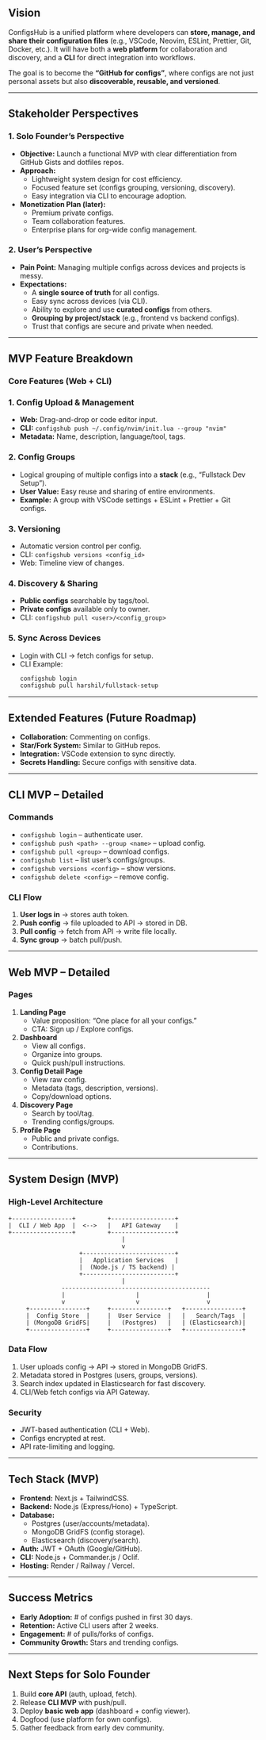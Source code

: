 ## Vision

ConfigsHub is a unified platform where developers can **store, manage, and share their configuration files** (e.g., VSCode, Neovim, ESLint, Prettier, Git, Docker, etc.). It will have both a **web platform** for collaboration and discovery, and a **CLI** for direct integration into workflows.

The goal is to become the **“GitHub for configs”**, where configs are not just personal assets but also **discoverable, reusable, and versioned**.

---

## Stakeholder Perspectives

### 1. Solo Founder’s Perspective

-   **Objective:** Launch a functional MVP with clear differentiation from GitHub Gists and dotfiles repos.
-   **Approach:**
    -   Lightweight system design for cost efficiency.
    -   Focused feature set (configs grouping, versioning, discovery).
    -   Easy integration via CLI to encourage adoption.
-   **Monetization Plan (later):**
    -   Premium private configs.
    -   Team collaboration features.
    -   Enterprise plans for org-wide config management.

### 2. User’s Perspective

-   **Pain Point:** Managing multiple configs across devices and projects is messy.
-   **Expectations:**
    -   A **single source of truth** for all configs.
    -   Easy sync across devices (via CLI).
    -   Ability to explore and use **curated configs** from others.
    -   **Grouping by project/stack** (e.g., frontend vs backend configs).
    -   Trust that configs are secure and private when needed.

---

## MVP Feature Breakdown

### Core Features (Web + CLI)

### 1. Config Upload & Management

-   **Web:** Drag-and-drop or code editor input.
-   **CLI:** `configshub push ~/.config/nvim/init.lua --group "nvim"`
-   **Metadata:** Name, description, language/tool, tags.

### 2. Config Groups

-   Logical grouping of multiple configs into a **stack** (e.g., “Fullstack Dev Setup”).
-   **User Value:** Easy reuse and sharing of entire environments.
-   **Example:** A group with VSCode settings + ESLint + Prettier + Git configs.

### 3. Versioning

-   Automatic version control per config.
-   CLI: `configshub versions <config_id>`
-   Web: Timeline view of changes.

### 4. Discovery & Sharing

-   **Public configs** searchable by tags/tool.
-   **Private configs** available only to owner.
-   CLI: `configshub pull <user>/<config_group>`

### 5. Sync Across Devices

-   Login with CLI → fetch configs for setup.
-   CLI Example:
    ```bash
    configshub login
    configshub pull harshil/fullstack-setup

    ```

---

## Extended Features (Future Roadmap)

-   **Collaboration:** Commenting on configs.
-   **Star/Fork System:** Similar to GitHub repos.
-   **Integration:** VSCode extension to sync directly.
-   **Secrets Handling:** Secure configs with sensitive data.

---

## CLI MVP – Detailed

### Commands

-   `configshub login` – authenticate user.
-   `configshub push <path> --group <name>` – upload config.
-   `configshub pull <group>` – download configs.
-   `configshub list` – list user’s configs/groups.
-   `configshub versions <config>` – show versions.
-   `configshub delete <config>` – remove config.

### CLI Flow

1. **User logs in** → stores auth token.
2. **Push config** → file uploaded to API → stored in DB.
3. **Pull config** → fetch from API → write file locally.
4. **Sync group** → batch pull/push.

---

## Web MVP – Detailed

### Pages

1. **Landing Page**
    - Value proposition: “One place for all your configs.”
    - CTA: Sign up / Explore configs.
2. **Dashboard**
    - View all configs.
    - Organize into groups.
    - Quick push/pull instructions.
3. **Config Detail Page**
    - View raw config.
    - Metadata (tags, description, versions).
    - Copy/download options.
4. **Discovery Page**
    - Search by tool/tag.
    - Trending configs/groups.
5. **Profile Page**
    - Public and private configs.
    - Contributions.

---

## System Design (MVP)

### High-Level Architecture

```
+-----------------+         +------------------+
|  CLI / Web App  |  <-->   |   API Gateway    |
+-----------------+         +------------------+
                                |
                                v
                    +--------------------------+
                    |   Application Services   |
                    |  (Node.js / TS backend) |
                    +--------------------------+
                                |
               ------------------------------------------
               |                    |                   |
               v                    v                   v
     +----------------+     +----------------+   +----------------+
     |  Config Store  |     |  User Service  |   |   Search/Tags  |
     | (MongoDB GridFS|     |   (Postgres)   |   | (Elasticsearch)|
     +----------------+     +----------------+   +----------------+

```

### Data Flow

1. User uploads config → API → stored in MongoDB GridFS.
2. Metadata stored in Postgres (users, groups, versions).
3. Search index updated in Elasticsearch for fast discovery.
4. CLI/Web fetch configs via API Gateway.

### Security

-   JWT-based authentication (CLI + Web).
-   Configs encrypted at rest.
-   API rate-limiting and logging.

---

## Tech Stack (MVP)

-   **Frontend:** Next.js + TailwindCSS.
-   **Backend:** Node.js (Express/Hono) + TypeScript.
-   **Database:**
    -   Postgres (user/accounts/metadata).
    -   MongoDB GridFS (config storage).
    -   Elasticsearch (discovery/search).
-   **Auth:** JWT + OAuth (Google/GitHub).
-   **CLI:** Node.js + Commander.js / Oclif.
-   **Hosting:** Render / Railway / Vercel.

---

## Success Metrics

-   **Early Adoption:** # of configs pushed in first 30 days.
-   **Retention:** Active CLI users after 2 weeks.
-   **Engagement:** # of pulls/forks of configs.
-   **Community Growth:** Stars and trending configs.

---

## Next Steps for Solo Founder

1. Build **core API** (auth, upload, fetch).
2. Release **CLI MVP** with push/pull.
3. Deploy **basic web app** (dashboard + config viewer).
4. Dogfood (use platform for own configs).
5. Gather feedback from early dev community.
